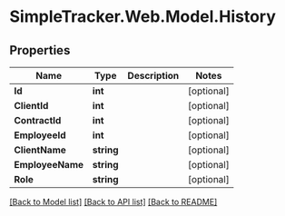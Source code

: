 
# SimpleTracker.Web.Model.History

## Properties

Name | Type | Description | Notes
------------ | ------------- | ------------- | -------------
**Id** | **int** |  | [optional] 
**ClientId** | **int** |  | [optional] 
**ContractId** | **int** |  | [optional] 
**EmployeeId** | **int** |  | [optional] 
**ClientName** | **string** |  | [optional] 
**EmployeeName** | **string** |  | [optional] 
**Role** | **string** |  | [optional] 

[[Back to Model list]](../README.md#documentation-for-models)
[[Back to API list]](../README.md#documentation-for-api-endpoints)
[[Back to README]](../README.md)

